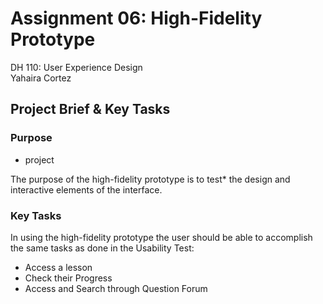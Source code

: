 # Assignment 06: High-Fidelity Prototype
 DH 110: User Experience Design <br>
 Yahaira Cortez
<br> 

 ## Project Brief & Key Tasks
 
 ### Purpose
 - project <br>
 
 The purpose of the high-fidelity prototype is to test* the design and interactive elements of the interface. 
 
 ### Key Tasks
 In using the high-fidelity prototype the user should be able to accomplish the same tasks as done in the Usability Test:
 - Access a lesson
 - Check their Progress
 - Access and Search through Question Forum
 
 
